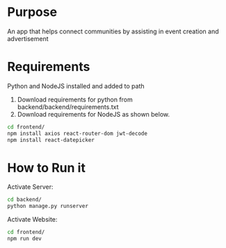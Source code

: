 # Purpose 
An app that helps connect communities by assisting in event creation and advertisement

# Requirements
Python and NodeJS installed and added to path

1. Download requirements for python from backend/backend/requirements.txt
2. Download requirements for NodeJS as shown below. 

```bash
cd frontend/
npm install axios react-router-dom jwt-decode
npm install react-datepicker
```

# How to Run it
Activate Server:
```bash
cd backend/
python manage.py runserver
```

Activate Website:
```bash
cd frontend/
npm run dev
```
